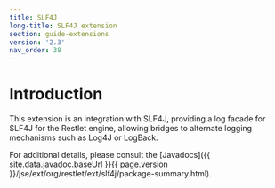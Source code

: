 ```yaml
---
title: SLF4J
long-title: SLF4J extension
section: guide-extensions
version: '2.3'
nav_order: 38
---
```

# Introduction

This extension is an integration with SLF4J, providing a log facade for
SLF4J for the Restlet engine, allowing bridges to alternate logging
mechanisms such as Log4J or LogBack.

For additional details, please consult the
[Javadocs]({{ site.data.javadoc.baseUrl }}{{ page.version }}/jse/ext/org/restlet/ext/slf4j/package-summary.html).
